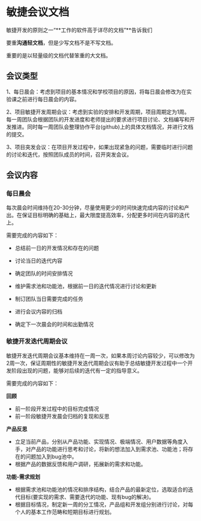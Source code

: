 # 敏捷会议文档

敏捷开发的原则之一“**工作的软件高于详尽的文档”**告诉我们

要重**沟通轻文档**，但是少写文档不是不写文档。

重要的是以轻量级的文档代替笨重的大文档。

## 会议类型

1、每日晨会：考虑到项目的基本情况和学校项目的原因，将每日晨会修改为在实验课之前进行每日晨会的内容。

2、项目敏捷开发周期会议：考虑到实验的安排和开发周期，项目周期定为1周。每一周团队会根据团队的开发进度和老师提出的要求进行项目讨论、文档编写和开发推进。同时每一周团队会整理协作平台(github)上的具体文档情况，并进行文档的提交。

3、项目突发会议：在项目开发过程中，如果出现紧急的问题，需要临时进行问题的讨论和迭代，按照团队成员的时间，召开突发会议。

## 会议内容

### 每日晨会

每次晨会时间维持在20-30分钟，尽量使用更少的时间快速完成内容的讨论和产出。在保证目标明确的基础上，最大限度提高效率，分配更多时间在内容的迭代上。

需要完成的内容如下：

+ 总结前一日的开发情况和存在的问题

+ 讨论当日的迭代内容
+ 确定团队的时间安排情况
+ 维护需求池和功能池，根据前一日的迭代情况进行讨论和更新
+ 制订团队当日需要完成的任务
+ 进行会议内容的归档
+ 确定下一次晨会的时间和出勤情况

### 敏捷开发迭代周期会议

敏捷开发迭代周期会议基本维持在一周一次，如果本周讨论内容较少，可以修改为2周一次，保证周期性的敏捷开发迭代周期会议有助于总结敏捷开发过程中一个开发阶段出现的问题，能够对后续的迭代有一定的指导意义。

需要完成的内容如下：

**回顾**

+ 前一阶段开发过程中的目标完成情况
+ 前一阶段敏捷开发晨会归档的复现和反思

**产品反思**

+ 立足当前产品，分别从产品功能、实现情况、极端情况、用户数据等角度入手，对产品的功能进行思考和讨论，将新的想法加入到需求池、功能池；将存在的问题加入到bug池中。
+ 根据产品的数据反馈和用户调研，拓展新的需求和功能。

**功能-需求规划**

+ 根据需求池和功能池的情况和排序结构，结合产品的最新定位，选取适合的迭代目标(要实现的需求、需要迭代的功能、现有bug的解决)。
+ 根据目标情况，制定新一周的分工情况，产品组和开发组分别进行讨论，对每个人的基本工作范畴和短期目标进行规划。

